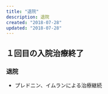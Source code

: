 ```yaml
---
title: "退院"
description: 退院
created: "2018-07-28"
updated: "2018-07-28"
---
```


## １回目の入院治療終了

### 退院
- プレドニン、イムランによる治療継続

